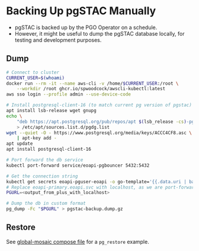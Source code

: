 # Backing Up pgSTAC Manually

- pgSTAC is backed up by the PGO Operator on a schedule.
- However, it might be useful to dump the pgSTAC database locally,
  for testing and development purposes.

## Dump

```bash
# Connect to cluster
CURRENT_USER=$(whoami)
docker run --rm -it --name aws-cli -v /home/$CURRENT_USER:/root \
    --workdir /root ghcr.io/spwoodcock/awscli-kubectl:latest
aws sso login --profile admin --use-device-code

# Install postgresql-client-16 (to match current pg version of pgstac)
apt install lsb-release wget gnupg
echo \
    "deb https://apt.postgresql.org/pub/repos/apt $(lsb_release -cs)-pgdg main" \
    > /etc/apt/sources.list.d/pgdg.list
wget --quiet -O - https://www.postgresql.org/media/keys/ACCC4CF8.asc \
    | apt-key add -
apt update
apt install postgresql-client-16

# Port forward the db service
kubectl port-forward service/eoapi-pgbouncer 5432:5432

# Get the connection string
kubectl get secrets eoapi-pguser-eoapi -o go-template='{{.data.uri | base64decode}}'
# Replace eoapi-primary.eoapi.svc with localhost, as we are port-forwarding
PGURL=<output_from_plus_with_localhost>

# Dump the db in custom format
pg_dump -Fc "$PGURL" > pgstac-backup.dump.gz
```

## Restore

See [global-mosaic compose file](../backend/global-mosaic/compose.yaml) for a
`pg_restore` example.
